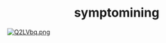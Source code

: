 # <center>symptomining</center>
<a href="https://im.ge/i/Q2LVbq"><img src="https://i.im.ge/2021/09/03/Q2LVbq.png" alt="Q2LVbq.png" border="0"></a>
